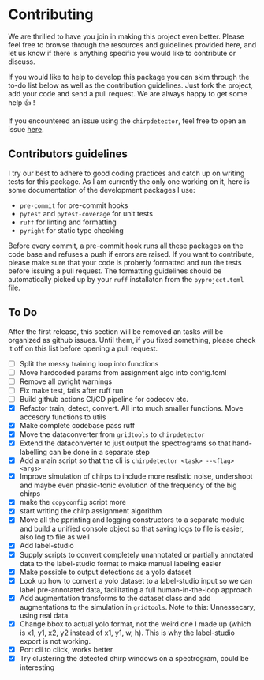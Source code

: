 # Contributing

We are thrilled to have you join in making this project even better. Please feel free to browse through the resources and guidelines provided here, and let us know if there is anything specific you would like to contribute or discuss.

If you would like to help to develop this package you can skim through the to-do list below as well as the contribution guidelines. Just fork the project, add your code and send a pull request. We are always happy to get some help :thumbsup: !

If you encountered an issue using the `chirpdetector`, feel free to open an issue [here](https://github.com/weygoldt/chirpdetector/issues).

## Contributors guidelines

I try our best to adhere to good coding practices and catch up on writing tests
for this package. As I am currently the only one working on it, here is some
documentation of the development packages I use:

- `pre-commit` for pre-commit hooks
- `pytest` and `pytest-coverage` for unit tests
- `ruff` for linting and formatting
- `pyright` for static type checking

Before every commit, a pre-commit hook runs all these packages on the code base
and refuses a push if errors are raised. If you want to contribute, please
make sure that your code is proberly formatted and run the tests before issuing
a pull request. The formatting guidelines should be automatically picked up by your
`ruff` installaton from the `pyproject.toml` file.

## To Do

After the first release, this section will be removed an tasks will be organized
as github issues. Until them, if you fixed something, please check it off on this
list before opening a pull request.

- [ ] Split the messy training loop into functions
- [ ] Move hardcoded params from assignment algo into config.toml
- [ ] Remove all pyright warnings
- [ ] Fix make test, fails after ruff run
- [ ] Build github actions CI/CD pipeline for codecov etc.
- [x] Refactor train, detect, convert. All into much smaller functions. Move accesory functions to utils
- [x] Make complete codebase pass ruff
- [x] Move the dataconverter from `gridtools` to `chirpdetector`
- [x] Extend the dataconverter to just output the spectrograms so that hand-labelling can be done in a separate step
- [x] Add a main script so that the cli is `chirpdetector <task> --<flag> <args>`
- [x] Improve simulation of chirps to include more realistic noise, undershoot and maybe even phasic-tonic evolution of the frequency of the big chirps
- [x] make the `copyconfig` script more
- [x] start writing the chirp assignment algorithm
- [x] Move all the pprinting and logging constructors to a separate module and build a unified console object so that saving logs to file is easier, also log to file as well
- [x] Add label-studio
- [x] Supply scripts to convert completely unannotated or partially annotated data to the label-studio format to make manual labeling easier
- [x] Make possible to output detections as a yolo dataset
- [x] Look up how to convert a yolo dataset to a label-studio input so we can label pre-annotated data, facilitating a full human-in-the-loop approach
- [x] Add augmentation transforms to the dataset class and add augmentations to the simulation in `gridtools`. Note to this: Unnessecary, using real data.
- [x] Change bbox to actual yolo format, not the weird one I made up (which is x1, y1, x2, y2 instead of x1, y1, w, h). This is why the label-studio export is not working.
- [x] Port cli to click, works better
- [x] Try clustering the detected chirp windows on a spectrogram, could be interesting
